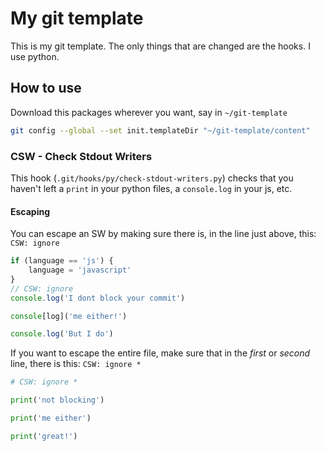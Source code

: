 # My git template

This is my git template. The only things that are changed are the hooks. I use python.

## How to use

Download this packages wherever you want, say in `~/git-template`

```bash
git config --global --set init.templateDir "~/git-template/content"
```


### CSW - Check Stdout Writers

This hook (`.git/hooks/py/check-stdout-writers.py`) checks that you haven't left a `print` in your python files, a `console.log` in your js, etc.

#### Escaping

You can escape an SW by making sure there is, in the line just above, this: `CSW: ignore`

```js
if (language == 'js') {
    language = 'javascript'
}
// CSW: ignore
console.log('I dont block your commit')

console[log]('me either!')

console.log('But I do')
```

If you want to escape the entire file, make sure that in the *first* or *second* line, there is this: `CSW: ignore *`

```python
# CSW: ignore *

print('not blocking')

print('me either')

print('great!')
```
